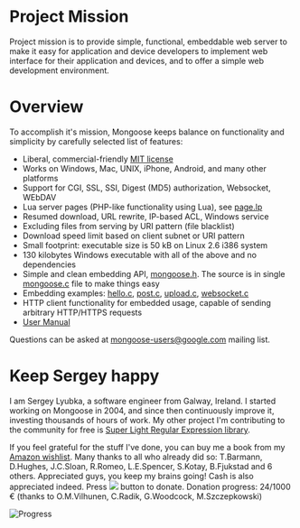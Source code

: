 # Project Mission

Project mission is to provide simple, functional, embeddable web server to
make it easy for application and device developers to implement web interface
for their application and devices, and to offer a simple web development
environment.

# Overview

To accomplish it's mission, Mongoose keeps balance on functionality and
simplicity by carefully selected list of features:

- Liberal, commercial-friendly
  [MIT license](http://en.wikipedia.org/wiki/MIT_License)
- Works on Windows, Mac, UNIX, iPhone, Android, and many other platforms
- Support for CGI, SSL, SSI, Digest (MD5) authorization, Websocket, WEbDAV
- Lua server pages (PHP-like functionality using Lua), see
  [page.lp](https://github.com/valenok/mongoose/blob/master/test/page.lp)
- Resumed download, URL rewrite, IP-based ACL, Windows service
- Excluding files from serving by URI pattern (file blacklist)
- Download speed limit based on client subnet or URI pattern
- Small footprint: executable size is 50 kB on Linux 2.6 i386 system
- 130 kilobytes Windows executable with all of the above and no dependencies
- Simple and clean embedding API,
  [mongoose.h](https://github.com/valenok/mongoose/blob/master/mongoose.h).
  The source is in single
  [mongoose.c](https://github.com/valenok/mongoose/blob/master/mongoose.c) file
  to make things easy
- Embedding examples:
  [hello.c](https://github.com/valenok/mongoose/blob/master/examples/hello.c),
  [post.c](https://github.com/valenok/mongoose/blob/master/examples/post.c),
  [upload.c](https://github.com/valenok/mongoose/blob/master/examples/upload.c),
  [websocket.c](https://github.com/valenok/mongoose/blob/master/examples/websocket.c)
- HTTP client functionality for embedded usage, capable of
  sending arbitrary HTTP/HTTPS requests
- [User Manual](https://github.com/valenok/mongoose/blob/master/UserManual.md)

Questions can be asked at
[mongoose-users@google.com](http://groups.google.com/group/mongoose-users)
mailing list.


# Keep Sergey happy

I am Sergey Lyubka, a software engineer from Galway, Ireland. I started
working on Mongoose in 2004, and since then continuously improve it,
investing thousands of hours of work. My other project I'm contributing to the
community for free is
[Super Light Regular Expression library](http://code.google.com/p/slre).

If you feel grateful for the stuff I've done, you can buy me a book from my
[Amazon wishlist](http://amzn.com/w/1OC2ZCPTQYIEP?sort=priority). Many thanks
to all who already did so: T.Barmann, D.Hughes, J.C.Sloan, R.Romeo,
L.E.Spencer, S.Kotay, B.Fjukstad and 6 others.
Appreciated guys, you keep my brains going! Cash is also appreciated indeed.
Press [<img src="http://www.paypalobjects.com/en_US/i/btn/btn_donate_SM.gif">](https://www.paypal.com/cgi-bin/webscr?cmd=_s-xclick&hosted_button_id=DGZ2FMP95TAL6)
button to donate. Donation progress: 24/1000 &euro;
(thanks to O.M.Vilhunen, C.Radik, G.Woodcock, M.Szczepkowski)

![Progress](http://chart.googleapis.com/chart?chxr=0,0,1000&chxt=x&chbh=30,0,0&chs=300x35&cht=bhs&chco=90c0f0&chd=t:2.4)
